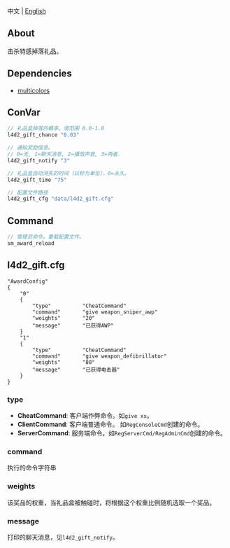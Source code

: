 中文 | [English](./README_EN.md)

## About
击杀特感掉落礼品。

## Dependencies
- [multicolors](https://github.com/fdxx/l4d2_plugins/tree/main/multicolors)

## ConVar
```c
// 礼品盒掉落的概率。值范围 0.0-1.0
l4d2_gift_chance "0.03"

// 通知奖励信息。
// 0=无, 1=聊天消息, 2=播放声音, 3=两者.
l4d2_gift_notify "3"

// 礼品盒自动消失的时间（以秒为单位），0=永久。
l4d2_gift_time "75"

// 配置文件路径
l4d2_gift_cfg "data/l4d2_gift.cfg"
```

## Command
```c
// 管理员命令，重载配置文件。
sm_award_reload
```

## l4d2_gift.cfg

```vdf
"AwardConfig"
{
    "0"
    {
        "type"			"CheatCommand"
        "command"		"give weapon_sniper_awp"
        "weights"		"20"
        "message"		"已获得AWP"
    }
    "1"
    {
        "type"			"CheatCommand"
        "command"		"give weapon_defibrillator"
        "weights"		"80"
        "message"		"已获得电击器"
    }
}
```

### type
- **CheatCommand**: 客户端作弊命令。如`give xx`。
- **ClientCommand**: 客户端普通命令。 如`RegConsoleCmd`创建的命令。
- **ServerCommand**: 服务端命令。如`RegServerCmd/RegAdminCmd`创建的命令。

### command
执行的命令字符串

### weights
该奖品的权重，当礼品盒被触碰时，将根据这个权重比例随机选取一个奖品。

### message
打印的聊天消息，见`l4d2_gift_notify`。

